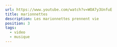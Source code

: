 ```yaml
---
url: https://www.youtube.com/watch?v=WOA7y3UnfuE
title: marionnettes
description: Les marionnettes prennent vie
position: 3
tags:
  - video
  - musique
---
```

